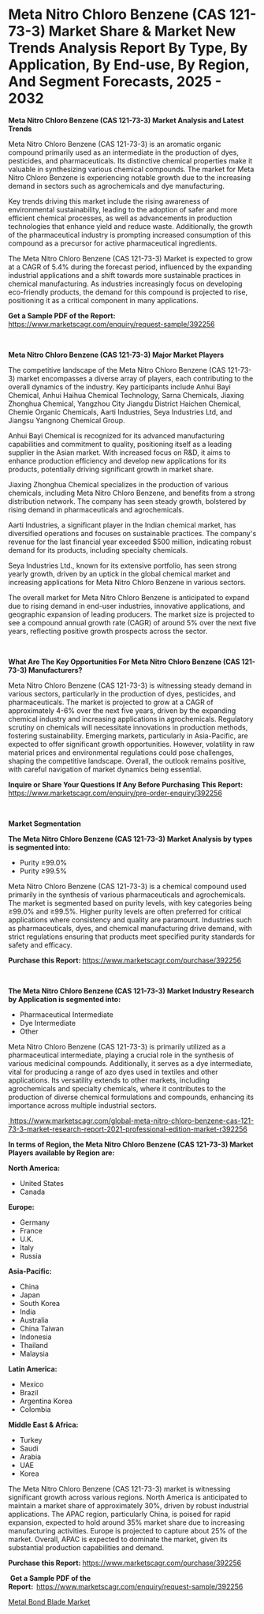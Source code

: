 <p><h1>Meta Nitro Chloro Benzene (CAS 121-73-3) Market Share & Market New Trends Analysis Report By Type, By Application, By End-use, By Region, And Segment Forecasts, 2025 - 2032</h1></p><p><strong>Meta Nitro Chloro Benzene (CAS 121-73-3) Market Analysis and Latest Trends</strong></p>
<p><p>Meta Nitro Chloro Benzene (CAS 121-73-3) is an aromatic organic compound primarily used as an intermediate in the production of dyes, pesticides, and pharmaceuticals. Its distinctive chemical properties make it valuable in synthesizing various chemical compounds. The market for Meta Nitro Chloro Benzene is experiencing notable growth due to the increasing demand in sectors such as agrochemicals and dye manufacturing. </p><p>Key trends driving this market include the rising awareness of environmental sustainability, leading to the adoption of safer and more efficient chemical processes, as well as advancements in production technologies that enhance yield and reduce waste. Additionally, the growth of the pharmaceutical industry is prompting increased consumption of this compound as a precursor for active pharmaceutical ingredients.</p><p>The Meta Nitro Chloro Benzene (CAS 121-73-3) Market is expected to grow at a CAGR of 5.4% during the forecast period, influenced by the expanding industrial applications and a shift towards more sustainable practices in chemical manufacturing. As industries increasingly focus on developing eco-friendly products, the demand for this compound is projected to rise, positioning it as a critical component in many applications.</p></p>
<p><strong>Get a Sample PDF of the Report:&nbsp;</strong> <a href="https://www.marketscagr.com/enquiry/request-sample/392256?utm_campaign=3019&utm_medium=2&utm_source=Github&utm_content=ia&utm_term=29032025&utm_id=meta-nitro-chloro-benzene-cas-121-73-3">https://www.marketscagr.com/enquiry/request-sample/392256</a></p>
<p>&nbsp;</p>
<p><strong>Meta Nitro Chloro Benzene (CAS 121-73-3) Major Market Players</strong></p>
<p><p>The competitive landscape of the Meta Nitro Chloro Benzene (CAS 121-73-3) market encompasses a diverse array of players, each contributing to the overall dynamics of the industry. Key participants include Anhui Bayi Chemical, Anhui Haihua Chemical Technology, Sarna Chemicals, Jiaxing Zhonghua Chemical, Yangzhou City Jiangdu District Haichen Chemical, Chemie Organic Chemicals, Aarti Industries, Seya Industries Ltd, and Jiangsu Yangnong Chemical Group.</p><p>Anhui Bayi Chemical is recognized for its advanced manufacturing capabilities and commitment to quality, positioning itself as a leading supplier in the Asian market. With increased focus on R&D, it aims to enhance production efficiency and develop new applications for its products, potentially driving significant growth in market share.</p><p>Jiaxing Zhonghua Chemical specializes in the production of various chemicals, including Meta Nitro Chloro Benzene, and benefits from a strong distribution network. The company has seen steady growth, bolstered by rising demand in pharmaceuticals and agrochemicals.</p><p>Aarti Industries, a significant player in the Indian chemical market, has diversified operations and focuses on sustainable practices. The company's revenue for the last financial year exceeded $500 million, indicating robust demand for its products, including specialty chemicals.</p><p>Seya Industries Ltd., known for its extensive portfolio, has seen strong yearly growth, driven by an uptick in the global chemical market and increasing applications for Meta Nitro Chloro Benzene in various sectors.</p><p>The overall market for Meta Nitro Chloro Benzene is anticipated to expand due to rising demand in end-user industries, innovative applications, and geographic expansion of leading producers. The market size is projected to see a compound annual growth rate (CAGR) of around 5% over the next five years, reflecting positive growth prospects across the sector.</p></p>
<p>&nbsp;</p>
<p><strong>What Are The Key Opportunities For Meta Nitro Chloro Benzene (CAS 121-73-3) Manufacturers?</strong></p>
<p><p>Meta Nitro Chloro Benzene (CAS 121-73-3) is witnessing steady demand in various sectors, particularly in the production of dyes, pesticides, and pharmaceuticals. The market is projected to grow at a CAGR of approximately 4-6% over the next five years, driven by the expanding chemical industry and increasing applications in agrochemicals. Regulatory scrutiny on chemicals will necessitate innovations in production methods, fostering sustainability. Emerging markets, particularly in Asia-Pacific, are expected to offer significant growth opportunities. However, volatility in raw material prices and environmental regulations could pose challenges, shaping the competitive landscape. Overall, the outlook remains positive, with careful navigation of market dynamics being essential.</p></p>
<p><strong>Inquire or Share Your Questions If Any Before Purchasing This Report:</strong> <a href="https://www.marketscagr.com/enquiry/pre-order-enquiry/392256?utm_campaign=3019&utm_medium=2&utm_source=Github&utm_content=ia&utm_term=29032025&utm_id=meta-nitro-chloro-benzene-cas-121-73-3">https://www.marketscagr.com/enquiry/pre-order-enquiry/392256</a></p>
<p>&nbsp;</p>
<p><strong>Market Segmentation</strong></p>
<p><strong>The Meta Nitro Chloro Benzene (CAS 121-73-3) Market Analysis by types is segmented into:</strong></p>
<p><ul><li>Purity ≥99.0%</li><li>Purity ≥99.5%</li></ul></p>
<p><p>Meta Nitro Chloro Benzene (CAS 121-73-3) is a chemical compound used primarily in the synthesis of various pharmaceuticals and agrochemicals. The market is segmented based on purity levels, with key categories being ≥99.0% and ≥99.5%. Higher purity levels are often preferred for critical applications where consistency and quality are paramount. Industries such as pharmaceuticals, dyes, and chemical manufacturing drive demand, with strict regulations ensuring that products meet specified purity standards for safety and efficacy.</p></p>
<p><strong>Purchase this Report:&nbsp;</strong><a href="https://www.marketscagr.com/purchase/392256?utm_campaign=3019&utm_medium=2&utm_source=Github&utm_content=ia&utm_term=29032025&utm_id=meta-nitro-chloro-benzene-cas-121-73-3">https://www.marketscagr.com/purchase/392256</a></p>
<p>&nbsp;</p>
<p><strong>The Meta Nitro Chloro Benzene (CAS 121-73-3) Market Industry Research by Application is segmented into:</strong></p>
<p><ul><li>Pharmaceutical Intermediate</li><li>Dye Intermediate</li><li>Other</li></ul></p>
<p><p>Meta Nitro Chloro Benzene (CAS 121-73-3) is primarily utilized as a pharmaceutical intermediate, playing a crucial role in the synthesis of various medicinal compounds. Additionally, it serves as a dye intermediate, vital for producing a range of azo dyes used in textiles and other applications. Its versatility extends to other markets, including agrochemicals and specialty chemicals, where it contributes to the production of diverse chemical formulations and compounds, enhancing its importance across multiple industrial sectors.</p></p>
<p><a href="https://www.marketscagr.com/global-meta-nitro-chloro-benzene-cas-121-73-3-market-research-report-2021-professional-edition-market-r392256?utm_campaign=3019&utm_medium=2&utm_source=Github&utm_content=ia&utm_term=29032025&utm_id=meta-nitro-chloro-benzene-cas-121-73-3">&nbsp;https://www.marketscagr.com/global-meta-nitro-chloro-benzene-cas-121-73-3-market-research-report-2021-professional-edition-market-r392256</a></p>
<p><strong>In terms of Region, the Meta Nitro Chloro Benzene (CAS 121-73-3) Market Players available by Region are:</strong></p>
<p>
    <p> <strong> North America: </strong>
        <ul>
            <li>United States</li>
            <li>Canada</li>
        </ul>
        </p> 
    <p> <strong> Europe: </strong>
        <ul>
            <li>Germany</li>
            <li>France</li>
            <li>U.K.</li>
            <li>Italy</li>
            <li>Russia</li>
        </ul>
        </p> 
    <p> <strong> Asia-Pacific: </strong>
        <ul>
            <li>China</li>
            <li>Japan</li>
            <li>South Korea</li>
            <li>India</li>
            <li>Australia</li>
            <li>China Taiwan</li>
            <li>Indonesia</li>
            <li>Thailand</li>
            <li>Malaysia</li>
        </ul>
        </p> 
    <p> <strong> Latin America: </strong>
        <ul>
            <li>Mexico</li>
            <li>Brazil</li>
            <li>Argentina Korea</li>
            <li>Colombia</li>
        </ul>
        </p> 
    <p> <strong> Middle East & Africa: </strong>
        <ul>
            <li>Turkey</li>
            <li>Saudi</li>
            <li>Arabia</li>
            <li>UAE</li>
            <li>Korea</li>
        </ul>
    </p>
    </p>
<p><p>The Meta Nitro Chloro Benzene (CAS 121-73-3) market is witnessing significant growth across various regions. North America is anticipated to maintain a market share of approximately 30%, driven by robust industrial applications. The APAC region, particularly China, is poised for rapid expansion, expected to hold around 35% market share due to increasing manufacturing activities. Europe is projected to capture about 25% of the market. Overall, APAC is expected to dominate the market, given its substantial production capabilities and demand.</p></p>
<p><strong>Purchase this Report: </strong><a href="https://www.marketscagr.com/purchase/392256?utm_campaign=3019&utm_medium=2&utm_source=Github&utm_content=ia&utm_term=29032025&utm_id=meta-nitro-chloro-benzene-cas-121-73-3">https://www.marketscagr.com/purchase/392256</a></p>
<p>&nbsp;<strong>Get a Sample PDF of the Report:&nbsp;&nbsp;</strong><a href="https://www.marketscagr.com/enquiry/request-sample/392256?utm_campaign=3019&utm_medium=2&utm_source=Github&utm_content=ia&utm_term=29032025&utm_id=meta-nitro-chloro-benzene-cas-121-73-3">https://www.marketscagr.com/enquiry/request-sample/392256</a></p>
<p><strong></strong></p>
<p><p><a href="https://github.com/djarixneoza/Market-Research-Report-List-1/blob/main/metal-bond-blade-market.md?utm_campaign=3019&utm_medium=2&utm_source=Github&utm_content=ia&utm_term=29032025&utm_id=meta-nitro-chloro-benzene-cas-121-73-3">Metal Bond Blade Market</a></p></p>